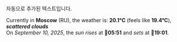 
자동으로 추가된 텍스트입니다.

<!--START_SECTION:weather:moscow-->
Currently in **Moscow** (RU), the weather is: **20.1°C** (feels like **19.4°C**), ***scattered clouds***<br/>
On *September 10, 2025*, the *sun rises* at 🌅**05:51** and *sets* at 🌇**19:01**.
<!--END_SECTION:weather-->
